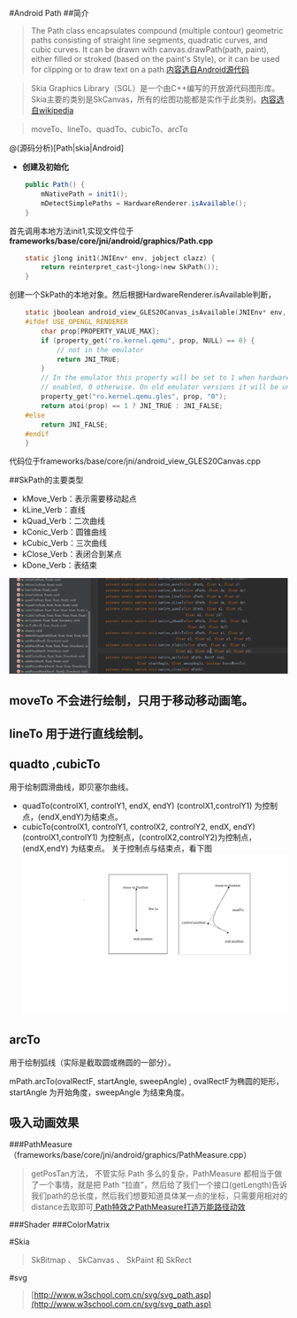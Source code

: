 #Android Path
##简介
> The Path class encapsulates compound (multiple contour) geometric paths consisting of straight line segments, quadratic curves, and cubic curves. It can be drawn with canvas.drawPath(path, paint), either filled or stroked (based on the paint's Style), or it can be used for clipping or to draw text on a path.[内容选自Android源代码](#)

> Skia Graphics Library（SGL）是一个由C++编写的开放源代码图形库。Skia主要的类别是SkCanvas，所有的绘图功能都是实作于此类别。[内容选自wikipedia](https://zh.wikipedia.org/wiki/Skia_Graphics_Library)

> moveTo、lineTo、quadTo、cubicTo、arcTo

@(源码分析)[Path|skia|Android]

 

- **创建及初始化** 

```java
    public Path() {
        mNativePath = init1();
        mDetectSimplePaths = HardwareRenderer.isAvailable();
    }
```
首先调用本地方法init1,实现文件位于 **frameworks/base/core/jni/android/graphics/Path.cpp**


```c
    static jlong init1(JNIEnv* env, jobject clazz) {
        return reinterpret_cast<jlong>(new SkPath());
    }
```

创建一个SkPath的本地对象。然后根据HardwareRenderer.isAvailable判断，

```c
    static jboolean android_view_GLES20Canvas_isAvailable(JNIEnv* env, jobject clazz) {
    #ifdef USE_OPENGL_RENDERER
        char prop[PROPERTY_VALUE_MAX];
        if (property_get("ro.kernel.qemu", prop, NULL) == 0) {
            // not in the emulator
            return JNI_TRUE;
        }
        // In the emulator this property will be set to 1 when hardware GLES is
        // enabled, 0 otherwise. On old emulator versions it will be undefined.
        property_get("ro.kernel.qemu.gles", prop, "0");
        return atoi(prop) == 1 ? JNI_TRUE : JNI_FALSE;
    #else
        return JNI_FALSE;
    #endif
    }

```
代码位于frameworks/base/core/jni/android_view_GLES20Canvas.cpp

##SkPath的主要类型

- kMove_Verb：表示需要移动起点
- kLine_Verb：直线
- kQuad_Verb：二次曲线
- kConic_Verb：圆锥曲线
- kCubic_Verb：三次曲线
- kClose_Verb：表闭合到某点
- kDone_Verb：表结束

![PathType](PathType.png "PathType.png")
## moveTo 不会进行绘制，只用于移动移动画笔。

## lineTo 用于进行直线绘制。
## quadto ,cubicTo 
用于绘制圆滑曲线，即贝塞尔曲线。
- quadTo(controlX1, controlY1, endX, endY) (controlX1,controlY1) 为控制点，(endX,endY)为结束点。
- cubicTo(controlX1, controlY1, controlX2, controlY2, endX, endY) (controlX1,controlY1) 为控制点，(controlX2,controlY2)为控制点，(endX,endY) 为结束点。
关于控制点与结束点，看下图<br/>
![path_quadto.png](path_quadto.png)
## arcTo
用于绘制弧线（实际是截取圆或椭圆的一部分）。<br/>

mPath.arcTo(ovalRectF, startAngle, sweepAngle) , ovalRectF为椭圆的矩形，startAngle 为开始角度，sweepAngle 为结束角度。

## 吸入动画效果

###PathMeasure （frameworks/base/core/jni/android/graphics/PathMeasure.cpp）
> getPosTan方法， 不管实际 Path 多么的复杂，PathMeasure 都相当于做了一个事情，就是把 Path “拉直”，然后给了我们一个接口(getLength)告诉我们path的总长度，然后我们想要知道具体某一点的坐标，只需要用相对的distance去取即可[ Path特效之PathMeasure打造万能路径动效](http://blog.csdn.net/tianjian4592/article/details/47067161)

###Shader
###ColorMatrix  


#Skia
> SkBitmap 、 SkCanvas 、 SkPaint 和 SkRect 

#svg
> [http://www.w3school.com.cn/svg/svg_path.asp](http://www.w3school.com.cn/svg/svg_path.asp)